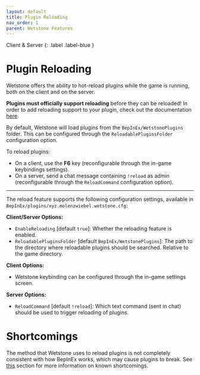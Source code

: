 ```yaml
---
layout: default
title: Plugin Reloading
nav_order: 1
parent: Wetstone Features
---
```


Client & Server
{: .label .label-blue }

# Plugin Reloading

Wetstone offers the ability to hot-reload plugins while the game is running, both on the client and on the server. 

**Plugins must officially support reloading** before they can be reloaded! In order to add reloading support to your plugin, check out the documentation [here](../getting-started/reloading.html).

By default, Wetstone will load plugins from the `BepInEx/WetstonePlugins` folder. This can be configured through the `ReloadablePluginsFolder` configuration option.

To reload plugins:
- On a client, use the **F6** key (reconfigurable through the in-game keybindings settings).
- On a server, send a chat message containing `!reload` as admin (reconfigurable through the `ReloadCommand` configuration option).

---

The reload feature supports the following configuration settings, available in `BepInEx/plugins/xyz.molenzwiebel.wetstone.cfg`:

**Client/Server Options:**
- `EnableReloading` [default `true`]: Whether the reloading feature is enabled.
- `ReloadablePluginsFolder` [default `BepInEx/WetstonePlugins`]: The path to the directory where reloadable plugins should be searched. Relative to the game directory.

**Client Options:**
- Wetstone keybinding can be configured through the in-game settings screen.

**Server Options:**
- `ReloadCommand` [default `!reload`]: Which text command (sent in chat) should be used to trigger reloading of plugins.

# Shortcomings

The method that Wetstone uses to reload plugins is not completely consistent with how BepInEx works, which may cause plugins to break. See [this](../getting-started/reloading.html#shortcomings) section for more information on known shortcomings.